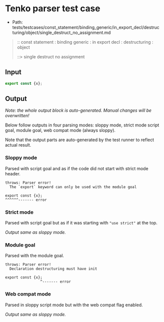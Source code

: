 # Tenko parser test case

- Path: tests/testcases/const_statement/binding_generic/in_export_decl/destructuring/object/single_destruct_no_assignment.md

> :: const statement : binding generic : in export decl : destructuring : object
>
> ::> single destruct no assignment

## Input

`````js
export const {x};
`````

## Output

_Note: the whole output block is auto-generated. Manual changes will be overwritten!_

Below follow outputs in four parsing modes: sloppy mode, strict mode script goal, module goal, web compat mode (always sloppy).

Note that the output parts are auto-generated by the test runner to reflect actual result.

### Sloppy mode

Parsed with script goal and as if the code did not start with strict mode header.

`````
throws: Parser error!
  The `export` keyword can only be used with the module goal

export const {x};
^^^^^^------- error
`````

### Strict mode

Parsed with script goal but as if it was starting with `"use strict"` at the top.

_Output same as sloppy mode._

### Module goal

Parsed with the module goal.

`````
throws: Parser error!
  Declaration destructuring must have init

export const {x};
                ^------- error
`````


### Web compat mode

Parsed in sloppy script mode but with the web compat flag enabled.

_Output same as sloppy mode._
